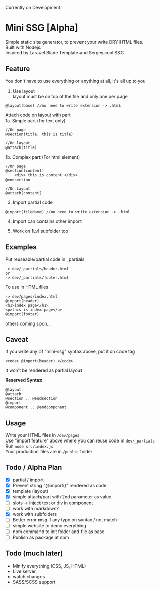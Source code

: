 Currently on Development

# Mini SSG [Alpha]
Simple static site generator, to prevent your write DRY HTML files.  
Built with Nodejs  
Inspired by Laravel Blade Template and Sergey.cool SSG

## Feature

You don't have to use everything or anything at all, it's all up to you

1. Use layout   
layout must be on top of the file and only one per page
```
@layout(base) //no need to write extension -> .html
```

Attach code on layout with part  
1a. Simple part (for text only) 
```
//On page
@section(title, this is title)

//On layout
@attach(title)
```

1b. Complex part (For html element)
```
//On page
@section(content)
	<div> this is content </div>
@endsection

//On Layout
@attach(content)
```

3. Import partial code
```
@import(fileName) //no need to write extension -> .html
```

4. Import can contains other import

5. Work on 1Lvl subfolder too

## Examples

Put reuseable/partial code in _partials
```
-> dev/_partials/header.html
or
-> dev/_partials/footer.html
```

To use in HTML files
```
-> dev/pages/index.html
@import(header)
<h1>index page</h1>
<p>this is index page</p>
@import(footer)
```
others coming soon...

## Caveat
If you write any of "mini-ssg" syntax above, put it on code tag
```
<code> @import(header) </code>
```
It won't be rendered as partial layout

**Reserved Syntax**
```
@layout
@attach
@section .. @endsection
@import
@component .. @endcomponent
```

## Usage
Write your HTML files in `/dev/pages`  
Use "import feature" above where you can reuse code in `dev/_partials`  
Run `node src/index.js`  
Your production files are in `/public` folder

## Todo / Alpha Plan
- [X] partial / import
- [X] Prevent string "@import()"  rendered as code.	
- [X] template (layout)
- [X] simple attach/part with 2nd parameter as value
- [ ] slots -> inject text or div in component
- [ ] work with markdown?
- [X] work with subfolders
- [ ] Better error msg if any typo on syntax / not match
- [ ] simple website to demo everything
- [ ] npm command to init folder and file as base
- [ ] Publish as package at npm

## Todo (much later)
- Minify everything (CSS, JS, HTML)
- Live server
- watch changes
- SASS/SCSS support


